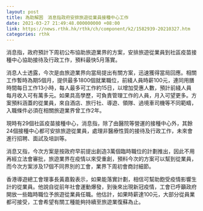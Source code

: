 ```yaml
---
layout: post
title: 為助解困　消息指政府安排旅遊從業員接種中心工作
date: 2021-03-27 21:49:48.000000000 +08:00
link: https://news.rthk.hk/rthk/ch/component/k2/1582939-20210327.htm
categories: rthk
---
```


消息指，政府預計下周初公布協助旅遊業界的方案，安排旅遊從業員到社區疫苗接種中心協助接待及行政工作，預料最快5月落實。

消息人士透露，今次是由旅遊業界向當局提出有關方案，迅速獲得當局回應。相關工作暫時為期5個月，提供最多1800個就業職位，前綫人員時薪100元，連同用膳時間每日工作13小時，每人最多可工作約15日，以增加受惠人數，預計前綫人員每月收入可有萬多元。如果具高學歷，可負責管理工作的人員，月入可望更多。方案預料涵蓋的從業員，來自酒店、旅行社、導遊、領隊、過境車司機等不同範疇，入職條件必須在相關旅遊業界曾工作2年。

現時有29個社區疫苗接種中心，消息指，除了由醫院等營運的接種中心外，其餘24個接種中心都可安排旅遊從業員，處理非醫療性質的接待及行政工作，未來會進行招聘、面試及培訓等。

消息又指，今次方案是按政府早前提出創造3萬個臨時職位的計劃推出，因此不用再經立法會審批，旅遊業界在疫情以來受重創，預料今次的方案可以幫到從業員，而今次方案涉及17個不同界別的工會，業界下周初會商討細節。

香港導遊總工會理事長黃嘉毅表示，如果能落實計劃，相信可幫助飽受疫情影響生計的從業員。他說自從前年社會運動爆發，到後來出現新冠疫情，工會已呼籲政府開放一些臨時職位予旅遊從業員任職。他估計，如果時薪達100元，大部分從員業都可接受，工會希望有關工種能夠持續至旅遊業復蘇為止。
